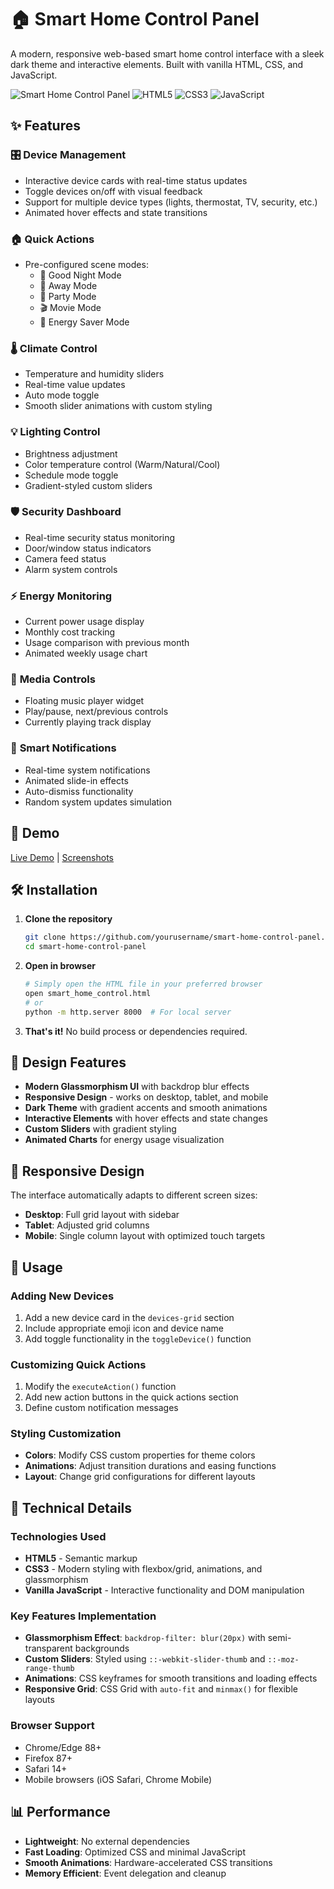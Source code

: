 # 🏠 Smart Home Control Panel

A modern, responsive web-based smart home control interface with a sleek dark theme and interactive elements. Built with vanilla HTML, CSS, and JavaScript.

![Smart Home Control Panel](https://img.shields.io/badge/Status-Active-brightgreen) ![HTML5](https://img.shields.io/badge/HTML5-E34F26?logo=html5&logoColor=white) ![CSS3](https://img.shields.io/badge/CSS3-1572B6?logo=css3&logoColor=white) ![JavaScript](https://img.shields.io/badge/JavaScript-F7DF1E?logo=javascript&logoColor=black)

## ✨ Features

### 🎛️ **Device Management**
- Interactive device cards with real-time status updates
- Toggle devices on/off with visual feedback
- Support for multiple device types (lights, thermostat, TV, security, etc.)
- Animated hover effects and state transitions

### 🏠 **Quick Actions**
- Pre-configured scene modes:
  - 🌙 Good Night Mode
  - 🚗 Away Mode
  - 🎉 Party Mode
  - 🎬 Movie Mode
  - 🔋 Energy Saver Mode

### 🌡️ **Climate Control**
- Temperature and humidity sliders
- Real-time value updates
- Auto mode toggle
- Smooth slider animations with custom styling

### 💡 **Lighting Control**
- Brightness adjustment
- Color temperature control (Warm/Natural/Cool)
- Schedule mode toggle
- Gradient-styled custom sliders

### 🛡️ **Security Dashboard**
- Real-time security status monitoring
- Door/window status indicators
- Camera feed status
- Alarm system controls

### ⚡ **Energy Monitoring**
- Current power usage display
- Monthly cost tracking
- Usage comparison with previous month
- Animated weekly usage chart

### 🎵 **Media Controls**
- Floating music player widget
- Play/pause, next/previous controls
- Currently playing track display

### 🔔 **Smart Notifications**
- Real-time system notifications
- Animated slide-in effects
- Auto-dismiss functionality
- Random system updates simulation

## 🚀 Demo

[Live Demo](your-demo-url-here) | [Screenshots](#screenshots)

## 🛠️ Installation

1. **Clone the repository**
   ```bash
   git clone https://github.com/yourusername/smart-home-control-panel.git
   cd smart-home-control-panel
   ```

2. **Open in browser**
   ```bash
   # Simply open the HTML file in your preferred browser
   open smart_home_control.html
   # or
   python -m http.server 8000  # For local server
   ```

3. **That's it!** No build process or dependencies required.

## 🎨 Design Features

- **Modern Glassmorphism UI** with backdrop blur effects
- **Responsive Design** - works on desktop, tablet, and mobile
- **Dark Theme** with gradient accents and smooth animations
- **Interactive Elements** with hover effects and state changes
- **Custom Sliders** with gradient styling
- **Animated Charts** for energy usage visualization

## 📱 Responsive Design

The interface automatically adapts to different screen sizes:
- **Desktop**: Full grid layout with sidebar
- **Tablet**: Adjusted grid columns
- **Mobile**: Single column layout with optimized touch targets

## 🎯 Usage

### Adding New Devices
1. Add a new device card in the `devices-grid` section
2. Include appropriate emoji icon and device name
3. Add toggle functionality in the `toggleDevice()` function

### Customizing Quick Actions
1. Modify the `executeAction()` function
2. Add new action buttons in the quick actions section
3. Define custom notification messages

### Styling Customization
- **Colors**: Modify CSS custom properties for theme colors
- **Animations**: Adjust transition durations and easing functions
- **Layout**: Change grid configurations for different layouts

## 🔧 Technical Details

### Technologies Used
- **HTML5** - Semantic markup
- **CSS3** - Modern styling with flexbox/grid, animations, and glassmorphism
- **Vanilla JavaScript** - Interactive functionality and DOM manipulation

### Key Features Implementation
- **Glassmorphism Effect**: `backdrop-filter: blur(20px)` with semi-transparent backgrounds
- **Custom Sliders**: Styled using `::-webkit-slider-thumb` and `::-moz-range-thumb`
- **Animations**: CSS keyframes for smooth transitions and loading effects
- **Responsive Grid**: CSS Grid with `auto-fit` and `minmax()` for flexible layouts

### Browser Support
- Chrome/Edge 88+
- Firefox 87+
- Safari 14+
- Mobile browsers (iOS Safari, Chrome Mobile)

## 📊 Performance

- **Lightweight**: No external dependencies
- **Fast Loading**: Optimized CSS and minimal JavaScript
- **Smooth Animations**: Hardware-accelerated CSS transitions
- **Memory Efficient**: Event delegation and cleanup
